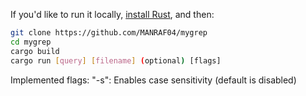If you'd like to run it locally, [install Rust], and then:

```bash
git clone https://github.com/MANRAF04/mygrep
cd mygrep
cargo build
cargo run [query] [filename] (optional) [flags]
```

Implemented flags:
"-s": Enables case sensitivity (default is disabled)

[install Rust]: https://www.rust-lang.org/tools/install

